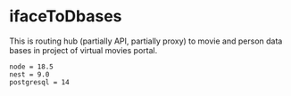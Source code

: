 # ifaceToDbases
This is routing hub (partially API, partially proxy) to movie and person data bases in project of virtual movies portal.
```
node = 18.5
nest = 9.0
postgresql = 14

```
